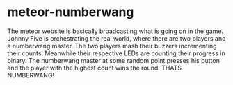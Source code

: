 meteor-numberwang
=================

The meteor website is basically broadcasting what is going on in the game. Johnny Five is orchestrating the real world, where there are two players and a numberwang master. The two players mash their buzzers incrementing their counts. Meanwhile their respective LEDs are counting their progress in binary. The numberwang master at some random point presses his button and the player with the highest count wins the round. THATS NUMBERWANG!
